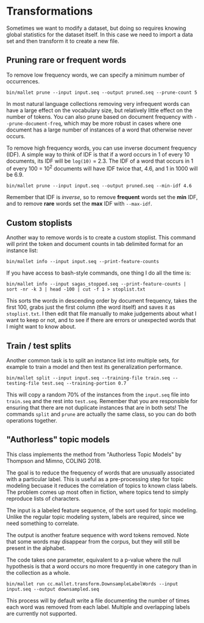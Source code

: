 # Transformations

Sometimes we want to modify a dataset, but doing so requires knowing global statistics for the dataset itself.
In this case we need to import a data set and then transform it to create a new file.

## Pruning rare or frequent words

To remove low frequency words, we can specify a minimum number of occurrences.

    bin/mallet prune --input input.seq --output pruned.seq --prune-count 5
    
In most natural language collections removing very infrequent words can have a large effect on the vocabulary size, but relatively little effect on the number of tokens.
You can also prune based on document frequency with `--prune-document-freq`,
which may be more robust in cases where one document has a large number of instances of a word that otherwise never occurs.

To remove high frequency words, you can use inverse document frequency (IDF).
A simple way to think of IDF is that if a word occurs in 1 of every 10 documents, its IDF will be `log(10)` = 2.3.
The IDF of a word that occurs in 1 of every 100 = 10<sup>2</sup> documents will have IDF twice that, 4.6, and 1 in 1000 will be 6.9.

    bin/mallet prune --input input.seq --output pruned.seq --min-idf 4.6

Remember that IDF is *inverse*, so to remove **frequent** words set the **min** IDF, and to remove **rare** words set the **max** IDF with `--max-idf`.

## Custom stoplists

Another way to remove words is to create a custom stoplist.
This command will print the token and document counts in tab delimited format for an instance list:

    bin/mallet info --input input.seq --print-feature-counts

If you have access to bash-style commands, one thing I do all the time is:

    bin/mallet info --input sagas_stopped.seq --print-feature-counts | sort -nr -k 3 | head -100 | cut -f 1 > stoplist.txt
    
This sorts the words in descending order by document frequency, takes the first 100, grabs just the first column (the word itself) and saves it as `stoplist.txt`.
I then edit that file manually to make judgements about what I want to keep or not, and to see if there are errors or unexpected words that I might want to know about.

## Train / test splits

Another common task is to split an instance list into multiple sets, for example to train a model and then test its generalization performance.

    bin/mallet split --input input.seq --training-file train.seq --testing-file test.seq --training-portion 0.7

This will copy a random 70% of the instances from the `input.seq` file into `train.seq` and the rest into `test.seq`.
Remember that you are responsible for ensuring that there are not duplicate instances that are in both sets!
The commands `split` and `prune` are actually the same class, so you can do both operations together.

## "Authorless" topic models

This class implements the method from "Authorless Topic Models" by Thompson and Mimno, COLING 2018.

The goal is to reduce the frequency of words that are 
unusually associated with a particular label. This is useful
as a pre-processing step for topic modeling becuase it reduces
the correlation of topics to known class labels. The problem
comes up most often in fiction, where topics tend to simply
reproduce lists of characters.
 
The input is a labeled feature sequence, of the sort used
for topic modeling. Unlike the regular topic modeling system,
labels are required, since we need something to correlate.

The output is another feature sequence with word tokens removed.
Note that some words may disappear from the corpus, but they will
still be present in the alphabet.

The code takes one parameter, equivalent to a p-value where the 
null hypothesis is that a word occurs no more frequently in one 
category than in the collection as a whole.

    bin/mallet run cc.mallet.transform.DownsampleLabelWords --input input.seq --output downsampled.seq
    
This process will by default write a file documenting the number of times each word was removed from each label.
Multiple and overlapping labels are currently not supported.

